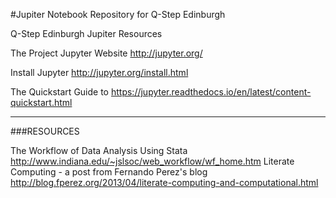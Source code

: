 #Jupiter Notebook Repository for Q-Step Edinburgh

Q-Step Edinburgh Jupiter Resources

The Project Jupyter Website http://jupyter.org/

Install Jupyter http://jupyter.org/install.html

The Quickstart Guide to https://jupyter.readthedocs.io/en/latest/content-quickstart.html

***************************************************************************************************************************************** 







###RESOURCES

The Workflow of Data Analysis Using Stata http://www.indiana.edu/~jslsoc/web_workflow/wf_home.htm
Literate Computing - a post from Fernando Perez's blog http://blog.fperez.org/2013/04/literate-computing-and-computational.html
